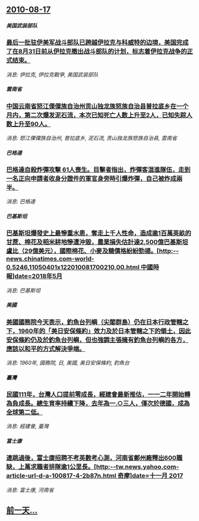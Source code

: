## [2010-08-17](/news/2010/08/17/index.md)

##### 美国武装部队
### [ 最后一批驻伊美军战斗部队已跨越伊拉克与科威特的边境，美国完成了在8月31日前从伊拉克撤出战斗部队的计划，标志着伊拉克战争的正式结束。](/news/2010/08/17/最后一批驻伊美军战斗部队已跨越伊拉克与科威特的边境-美国完成了在8月31日前从伊拉克撤出战斗部队的计划-标志着伊拉克战.md)
_消息: 伊拉克, 伊拉克戰爭, 美国武装部队_

##### 雲南省
### [ 中国云南省怒江傈僳族自治州贡山独龙族怒族自治县普拉底乡在一个月内，第二次爆发泥石流，本次已知死亡人数上升至2人，已知失踪人数上升至90人。](/news/2010/08/17/中国云南省怒江傈僳族自治州贡山独龙族怒族自治县普拉底乡在一个月内-第二次爆发泥石流-本次已知死亡人数上升至2人-已知失.md)
_消息: 怒江傈僳族自治州, 普拉底乡, 泥石流, 贡山独龙族怒族自治县, 雲南省_

##### 巴格達
### [ 巴格達自殺炸彈攻擊 61人喪生。目擊者指出，炸彈客混進隊伍，走到一名正向申請者收身分證件的軍官身旁時引爆炸彈，自己被炸成兩半。](/news/2010/08/17/巴格達自殺炸彈攻擊-61人喪生-目擊者指出-炸彈客混進隊伍-走到一名正向申請者收身分證件的軍官身旁時引爆炸彈-自己被炸.md)
_消息: 巴格達_

##### 巴基斯坦
### [ 巴基斯坦爆發史上最慘重水患，奪走上千人性命，造成逾1百萬英畝的甘蔗、棉花及稻米耕地慘遭沖毀，農業損失估計達2,500億巴基斯坦盧比（29億美元），國際棉花、小麥及糖價格紛紛勁揚。[http:--news.chinatimes.com-world-0,5246,11050401x122010081700210,00.html 中國時報]date=2018年5月 ](/news/2010/08/17/巴基斯坦爆發史上最慘重水患-奪走上千人性命-造成逾1百萬英畝的甘蔗-棉花及稻米耕地慘遭沖毀-農業損失估計達2500億.md)
_消息: 巴基斯坦_

##### 美國
### [ 美國國務院今天表示，釣魚台列嶼（尖閣群島）仍在日本行政管轄之下，1960年的「美日安保條約」效力及於日本管轄之下的領土，因此安保條約仍及於釣魚台列嶼，但也強調主張擁有釣魚台列嶼的各方，應該以和平的方式解決爭端。](/news/2010/08/17/美國國務院今天表示-釣魚台列嶼-尖閣群島-仍在日本行政管轄之下-1960年的-美日安保條約-效力及於日本管轄之下的領土.md)
_消息: 1960年, 國務院, 日, 美國, 美日安保條約, 釣魚台_

##### 臺灣
### [ 民國111年，台灣人口提前零成長，經建會最新推估，一一二年開始轉為負成長。總生育率持續下降，去年為一.○三人，僅次於德國，成為全球第二低。](/news/2010/08/17/民國111年-台灣人口提前零成長-經建會最新推估-一一二年開始轉為負成長-總生育率持續下降-去年為一-三人-僅次於德.md)
_消息: 經建會, 臺灣_

##### 富士康
### [ 連跳過後，富士康招聘不考英數考心測，河南省鄭州廠釋出600職缺，上萬求職者排隊逾1公里長。[http:--tw.news.yahoo.com-article-url-d-a-100817-4-2b87n.html 奇摩]date=十一月 2017 ](/news/2010/08/17/連跳過後-富士康招聘不考英數考心測-河南省鄭州廠釋出600職缺-上萬求職者排隊逾1公里長-http-twnew.md)
_消息: 富士康, 河南省_

## [前一天...](/news/2010/08/16/index.md)

